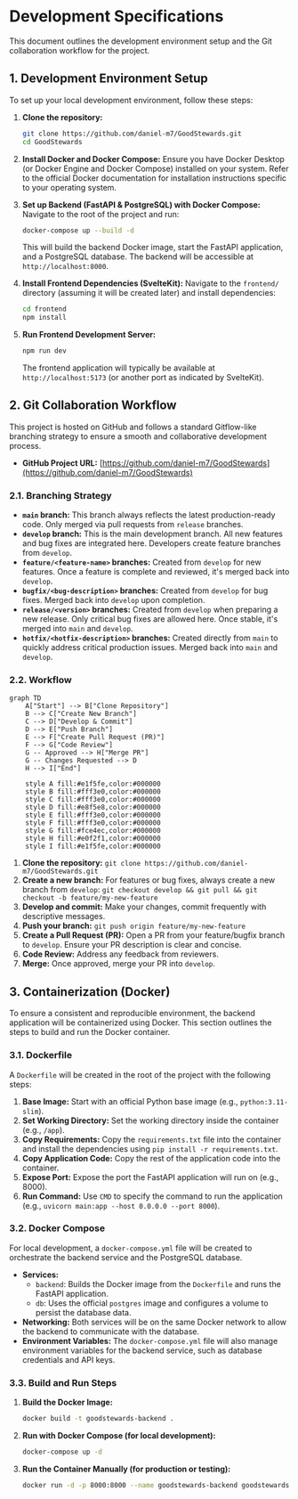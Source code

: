 # Development Specifications

This document outlines the development environment setup and the Git collaboration workflow for the project.

## 1. Development Environment Setup

To set up your local development environment, follow these steps:

1.  **Clone the repository:**
    ```bash
    git clone https://github.com/daniel-m7/GoodStewards.git
    cd GoodStewards
    ```

2.  **Install Docker and Docker Compose:**
    Ensure you have Docker Desktop (or Docker Engine and Docker Compose) installed on your system. Refer to the official Docker documentation for installation instructions specific to your operating system.

3.  **Set up Backend (FastAPI & PostgreSQL) with Docker Compose:**
    Navigate to the root of the project and run:
    ```bash
    docker-compose up --build -d
    ```
    This will build the backend Docker image, start the FastAPI application, and a PostgreSQL database. The backend will be accessible at `http://localhost:8000`.

4.  **Install Frontend Dependencies (SvelteKit):**
    Navigate to the `frontend/` directory (assuming it will be created later) and install dependencies:
    ```bash
    cd frontend
    npm install
    ```

5.  **Run Frontend Development Server:**
    ```bash
    npm run dev
    ```
    The frontend application will typically be available at `http://localhost:5173` (or another port as indicated by SvelteKit).

## 2. Git Collaboration Workflow

This project is hosted on GitHub and follows a standard Gitflow-like branching strategy to ensure a smooth and collaborative development process.

*   **GitHub Project URL:** [https://github.com/daniel-m7/GoodStewards](https://github.com/daniel-m7/GoodStewards)

### 2.1. Branching Strategy

*   **`main` branch:** This branch always reflects the latest production-ready code. Only merged via pull requests from `release` branches.
*   **`develop` branch:** This is the main development branch. All new features and bug fixes are integrated here. Developers create feature branches from `develop`.
*   **`feature/<feature-name>` branches:** Created from `develop` for new features. Once a feature is complete and reviewed, it's merged back into `develop`.
*   **`bugfix/<bug-description>` branches:** Created from `develop` for bug fixes. Merged back into `develop` upon completion.
*   **`release/<version>` branches:** Created from `develop` when preparing a new release. Only critical bug fixes are allowed here. Once stable, it's merged into `main` and `develop`.
*   **`hotfix/<hotfix-description>` branches:** Created directly from `main` to quickly address critical production issues. Merged back into `main` and `develop`.

### 2.2. Workflow

```mermaid
graph TD
    A["Start"] --> B["Clone Repository"]
    B --> C["Create New Branch"]
    C --> D["Develop & Commit"]
    D --> E["Push Branch"]
    E --> F["Create Pull Request (PR)"]
    F --> G["Code Review"]
    G -- Approved --> H["Merge PR"]
    G -- Changes Requested --> D
    H --> I["End"]

    style A fill:#e1f5fe,color:#000000
    style B fill:#fff3e0,color:#000000
    style C fill:#fff3e0,color:#000000
    style D fill:#e8f5e8,color:#000000
    style E fill:#fff3e0,color:#000000
    style F fill:#fff3e0,color:#000000
    style G fill:#fce4ec,color:#000000
    style H fill:#e0f2f1,color:#000000
    style I fill:#e1f5fe,color:#000000
```

1.  **Clone the repository:** `git clone https://github.com/daniel-m7/GoodStewards.git`
2.  **Create a new branch:** For features or bug fixes, always create a new branch from `develop`: `git checkout develop && git pull && git checkout -b feature/my-new-feature`
3.  **Develop and commit:** Make your changes, commit frequently with descriptive messages.
4.  **Push your branch:** `git push origin feature/my-new-feature`
5.  **Create a Pull Request (PR):** Open a PR from your feature/bugfix branch to `develop`. Ensure your PR description is clear and concise.
6.  **Code Review:** Address any feedback from reviewers.
7.  **Merge:** Once approved, merge your PR into `develop`.

## 3. Containerization (Docker)

To ensure a consistent and reproducible environment, the backend application will be containerized using Docker. This section outlines the steps to build and run the Docker container.

### 3.1. Dockerfile

A `Dockerfile` will be created in the root of the project with the following steps:

1.  **Base Image:** Start with an official Python base image (e.g., `python:3.11-slim`).
2.  **Set Working Directory:** Set the working directory inside the container (e.g., `/app`).
3.  **Copy Requirements:** Copy the `requirements.txt` file into the container and install the dependencies using `pip install -r requirements.txt`.
4.  **Copy Application Code:** Copy the rest of the application code into the container.
5.  **Expose Port:** Expose the port the FastAPI application will run on (e.g., 8000).
6.  **Run Command:** Use `CMD` to specify the command to run the application (e.g., `uvicorn main:app --host 0.0.0.0 --port 8000`).

### 3.2. Docker Compose

For local development, a `docker-compose.yml` file will be created to orchestrate the backend service and the PostgreSQL database.

*   **Services:**
    *   `backend`: Builds the Docker image from the `Dockerfile` and runs the FastAPI application.
    *   `db`: Uses the official `postgres` image and configures a volume to persist the database data.
*   **Networking:** Both services will be on the same Docker network to allow the backend to communicate with the database.
*   **Environment Variables:** The `docker-compose.yml` file will also manage environment variables for the backend service, such as database credentials and API keys.

### 3.3. Build and Run Steps

1.  **Build the Docker Image:**
    ```bash
    docker build -t goodstewards-backend .
    ```
2.  **Run with Docker Compose (for local development):**
    ```bash
    docker-compose up -d
    ```
3.  **Run the Container Manually (for production or testing):**
    ```bash
    docker run -d -p 8000:8000 --name goodstewards-backend goodstewards-backend
    ```